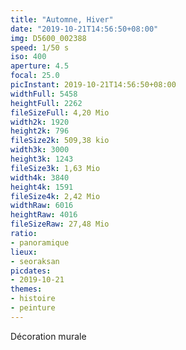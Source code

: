 ```yaml
---
title: "Automne, Hiver"
date: "2019-10-21T14:56:50+08:00"
img: D5600_002388
speed: 1/50 s
iso: 400
aperture: 4.5
focal: 25.0
picInstant: 2019-10-21T14:56:50+08:00
widthFull: 5458
heightFull: 2262
fileSizeFull: 4,20 Mio
width2k: 1920
height2k: 796
fileSize2k: 509,38 kio
width3k: 3000
height3k: 1243
fileSize3k: 1,63 Mio
width4k: 3840
height4k: 1591
fileSize4k: 2,42 Mio
widthRaw: 6016
heightRaw: 4016
fileSizeRaw: 27,48 Mio
ratio:
- panoramique
lieux:
- seoraksan
picdates:
- 2019-10-21
themes:
- histoire
- peinture
---
```


Décoration murale